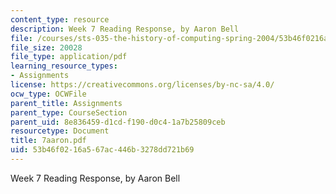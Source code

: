 ```yaml
---
content_type: resource
description: Week 7 Reading Response, by Aaron Bell
file: /courses/sts-035-the-history-of-computing-spring-2004/53b46f0216a567ac446b3278dd721b69_7aaron.pdf
file_size: 20028
file_type: application/pdf
learning_resource_types:
- Assignments
license: https://creativecommons.org/licenses/by-nc-sa/4.0/
ocw_type: OCWFile
parent_title: Assignments
parent_type: CourseSection
parent_uid: 8e836459-d1cd-f190-d0c4-1a7b25809ceb
resourcetype: Document
title: 7aaron.pdf
uid: 53b46f02-16a5-67ac-446b-3278dd721b69
---
```

Week 7 Reading Response, by Aaron Bell